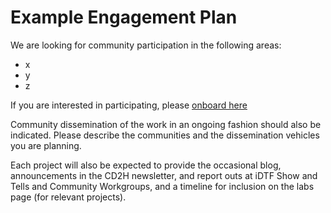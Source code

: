 # Example Engagement Plan

We are looking for community participation in the following areas:
- x
- y
- z

If you are interested in participating, please [onboard here](http://bit.ly/cd2h-onboarding-form)

Community dissemination of the work in an ongoing fashion should also be indicated. Please describe the communities and the dissemination vehicles you are planning. 

Each project will also be expected to provide the occasional blog, announcements in the CD2H newsletter, and report outs at iDTF Show and Tells and Community Workgroups, and a timeline for inclusion on the labs page (for relevant projects).
